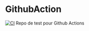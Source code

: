 # GithubAction
[![CI](https://github.com/MaleaBastien/GithubAction/actions/workflows/FWTest.yml/badge.svg)](https://github.com/MaleaBastien/GithubAction/actions/workflows/FWTest.yml)
Repo de test pour Github Actions

